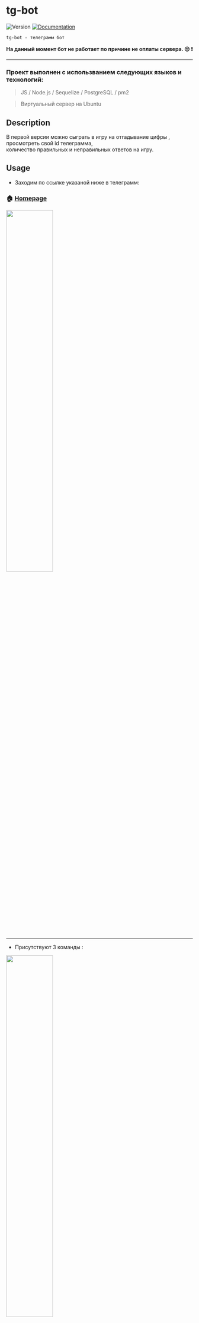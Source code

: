# tg-bot

<p>
  <img alt="Version" src="https://img.shields.io/badge/version-1.0.0-blue.svg?cacheSeconds=2592000" />
  <a href="https://github.com/oskaldev/online-quiz#readme" target="_blank">
    <img alt="Documentation" src="https://img.shields.io/badge/documentation-yes-brightgreen.svg" />
  </a>
</p>

`tg-bot - телеграмм бот`

**На данный момент бот не работает по причине не оплаты сервера. 😔 ❗**

***

### Проект выполнен с использванием следующих языков и технологий:

   > JS / Node.js / Sequelize / PostgreSQL / pm2
   
   > Виртуальный сервер на Ubuntu

## Description
В первой версии можно сыграть в игру на отгадывание цифры , просмотреть свой id телеграмма,  
количество правильных и неправильных ответов на игру.

## Usage
- Заходим по ссылке указаной ниже в телеграмм:
### 🏠 [Homepage](https://t.me/oskaldevBot)

<img src="https://user-images.githubusercontent.com/67880047/228887262-9174a712-3d60-4e96-a117-a891ef089977.png" width=50% height=50%>

***
- Присутствуют 3 команды :
<img src="https://user-images.githubusercontent.com/67880047/228889980-12f6ca8f-273b-4e7f-9a68-268325361a5f.png" width=50% height=50%> 

  - start
  
    При нажатии , бот отрпавляет сообщение с привествием и  
    ваше имя
   <img src="https://user-images.githubusercontent.com/67880047/228889703-20124a36-1309-4039-87f1-9db01f45ace7.png" width=50% height=50%> 
    
   - info

     При нажатии , бот отрпавляет сообщение с вашем id и  
     количество правильных/неправильных отвтов на игру
    
   <img src="https://user-images.githubusercontent.com/67880047/228891506-dfeb2bf6-7af0-46bd-9f46-2a54ce162f94.png" width=50% height=50%>
    
   - game
   
     При нажатии , бот предлогает сыграть в игру в которой нужно  
     отгадать какую цифру загадал бот  .
     
     Открывается 10 кнопок с цифрами, при нажатии бот отправляет  
     сообщение верно ли вы отгадали цифру которую он загадал или нет.  
     
     Просмотреть статистику по количеству отгаданных и неотгаданных можно нажава  
     команду /info
   
   <img src="https://user-images.githubusercontent.com/67880047/228889880-9791ac31-ddd2-475a-9e31-0ef7a4dbe0f4.png" width=50% height=50%>
   
   ***
  
  Работает в фоновом режиме с помощью pm2
    
  <img src="https://user-images.githubusercontent.com/67880047/228899824-5bb26f50-e367-47a2-b161-db2b240d026b.png" width=50% height=50%> 
  <img src="https://user-images.githubusercontent.com/67880047/228899939-1e482602-2682-407e-afa7-210eb9ddaec7.png" width=50% height=50%> 
  <img src="https://user-images.githubusercontent.com/67880047/228900125-379cc7e4-5949-4a15-a218-220e14dcdef1.png" width=50% height=50%> 

## Install

from Github
```Github
git clone https://github.com/oskaldev/tg-bot.git
```

## Author

👤 **oskaldev**

* Github: [@oskaldev](https://github.com/oskaldev)
* LinkedIn: [@oskaldev](https://linkedin.com/in/oskaldev)
* Telegram: [@oskaldev](https://t.me/oskaldev)

